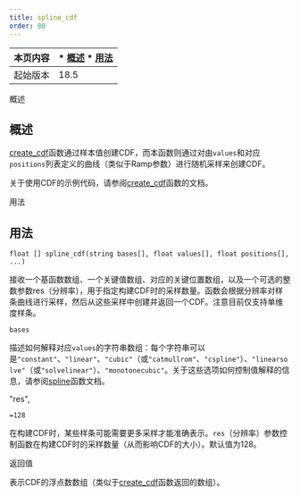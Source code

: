 ```yaml
---
title: spline_cdf
order: 80
---
```

| 本页内容 | * [概述](#概述) * [用法](#用法) |
| --- | --- |
| 起始版本 | 18.5 |

概述

## 概述

[create_cdf](create_cdf.html "从概率密度函数(PDF)值数组创建累积分布函数(CDF)。")函数通过样本值创建CDF，而本函数则通过对由`values`和对应`positions`列表定义的曲线（类似于Ramp参数）进行随机采样来创建CDF。

关于使用CDF的示例代码，请参阅[create_cdf](create_cdf.html "从概率密度函数(PDF)值数组创建累积分布函数(CDF)。")函数的文档。

用法

## 用法

`float [] spline_cdf(string bases[], float values[], float positions[], ...)`

接收一个基函数数组、一个关键值数组、对应的关键位置数组，以及一个可选的整数参数res（分辨率），用于指定构建CDF时的采样数量。函数会根据分辨率对样条曲线进行采样，然后从这些采样中创建并返回一个CDF。注意目前仅支持单维度样条。

`bases`

描述如何解释对应`values`的字符串数组：每个字符串可以是`"constant"`、`"linear"`、`"cubic"`（或`"catmullrom"`、`"cspline"`）、`"linearsolve"`（或`"solvelinear"`）、`"monotonecubic"`。关于这些选项如何控制值解释的信息，请参阅[spline](spline.html "沿折线或样条曲线采样值。")函数文档。

"res",

`=128`

在构建CDF时，某些样条可能需要更多采样才能准确表示。`res`（分辨率）参数控制函数在构建CDF时的采样数量（从而影响CDF的大小）。默认值为128。

返回值

表示CDF的浮点数数组（类似于[create_cdf](create_cdf.html "从概率密度函数(PDF)值数组创建累积分布函数(CDF)。")函数返回的数组）。